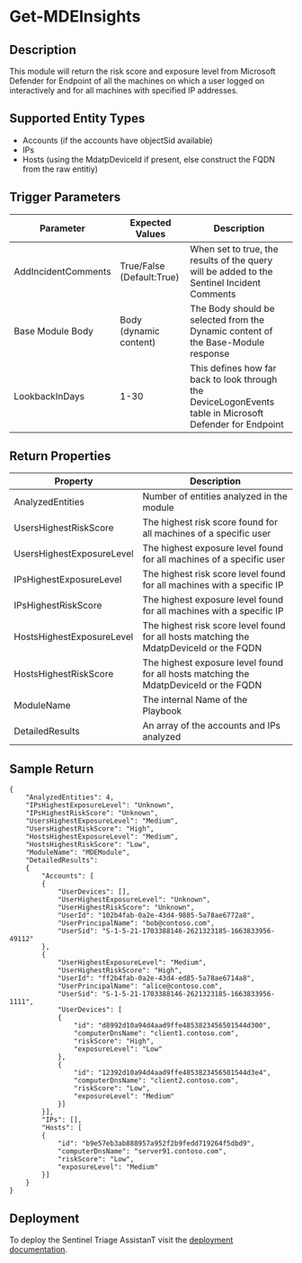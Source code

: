 ﻿# Get-MDEInsights

## Description
This module will return the risk score and exposure level from Microsoft Defender for Endpoint of all the machines on which a user logged on interactively and for all machines with specified IP addresses.

## Supported Entity Types
* Accounts (if the accounts have objectSid available)
* IPs
* Hosts (using the MdatpDeviceId if present, else construct the FQDN from the raw entitiy)

## Trigger Parameters

|Parameter|Expected Values|Description|
|---|---|---|
|AddIncidentComments|True/False (Default:True)|When set to true, the results of the query will be added to the Sentinel Incident Comments|
|Base Module Body|Body (dynamic content)|The Body should be selected from the Dynamic content of the Base-Module response|
|LookbackInDays|1-30|This defines how far back to look through the DeviceLogonEvents table in Microsoft Defender for Endpoint|

## Return Properties

|Property|Description|
|---|---|
|AnalyzedEntities|Number of entities analyzed in the module|
|UsersHighestRiskScore|The highest risk score found for all machines of a specific user|
|UsersHighestExposureLevel|The highest exposure level found for all machines of a specific user|
|IPsHighestExposureLevel|The highest risk score level found for all machines with a specific IP|
|IPsHighestRiskScore|The highest exposure level found for all machines with a specific IP|
|HostsHighestExposureLevel|The highest risk score level found for all hosts matching the MdatpDeviceId or the FQDN|
|HostsHighestRiskScore|The highest exposure level found for all hosts matching the MdatpDeviceId or the FQDN|
|ModuleName|The internal Name of the Playbook|
|DetailedResults|An array of the accounts and IPs analyzed|

## Sample Return

```
{
    "AnalyzedEntities": 4,
    "IPsHighestExposureLevel": "Unknown",
    "IPsHighestRiskScore": "Unknown",
    "UsersHighestExposureLevel": "Medium",
    "UsersHighestRiskScore": "High",
    "HostsHighestExposureLevel": "Medium",
    "HostsHighestRiskScore": "Low",
    "ModuleName": "MDEModule",
    "DetailedResults":
    {
        "Accounts": [
        {
            "UserDevices": [],
            "UserHighestExposureLevel": "Unknown",
            "UserHighestRiskScore": "Unknown",
            "UserId": "102b4fab-0a2e-43d4-9885-5a78ae6772a8",
            "UserPrincipalName": "bob@contoso.com",
            "UserSid": "S-1-5-21-1703388146-2621323185-1663833956-49112"
        },
        {
            "UserHighestExposureLevel": "Medium",
            "UserHighestRiskScore": "High",
            "UserId": "ff2b4fab-0a2e-43d4-ed85-5a78ae6714a8",
            "UserPrincipalName": "alice@contoso.com",
            "UserSid": "S-1-5-21-1703388146-2621323185-1663833956-1111",
            "UserDevices": [
            {
                "id": "d8992d10a94d4aad9ffe4853823456501544d300",
                "computerDnsName": "client1.contoso.com",
                "riskScore": "High",
                "exposureLevel": "Low"
            },
            {
                "id": "12392d10a94d4aad9ffe4853823456501544d3e4",
                "computerDnsName": "client2.contoso.com",
                "riskScore": "Low",
                "exposureLevel": "Medium"
            }]
        }],
        "IPs": [],
        "Hosts": [
        {
            "id": "b9e57eb3ab888957a952f2b9fedd719264f5dbd9",
            "computerDnsName": "server91.contoso.com",
            "riskScore": "Low",
            "exposureLevel": "Medium"
        }]
    }
}
```

## Deployment

To deploy the Sentinel Triage AssistanT visit the [deployment documentation](/Docs/deployment.md).
